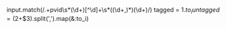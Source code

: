 
input.match(/.+pvid\s*(\d+)[^\d]+\s*((\d+,)*)(\d+)/)
tagged = $1.to_i
untagged = ($2+$3).split(',').map(&:to_i)
